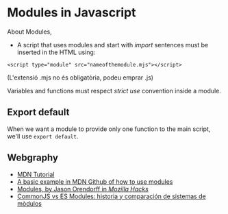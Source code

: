 # Modules in Javascript

About Modules,

- A script that uses modules and start with _import_ sentences must be inserted in the HTML using:

`<script type="module" src="nameofthemodule.mjs"></script>`

(L'extensió .mjs no és obligatòria, podeu emprar .js)

Variables and functions must respect _strict use_ convention inside a module.

## Export default

When we want a module to provide only one function to the main script, we'll use `export default`.

## Webgraphy

- [MDN Tutorial](https://developer.mozilla.org/en-US/docs/Web/JavaScript/Guide/Modules)
- [A basic example in MDN Github of how to use modules](https://github.com/mdn/js-examples/tree/master/modulhttps://www.freecodecamp.org/news/javascript-modules-a-beginner-s-guide-783f7d7a5fcc/es/basic-modules)
- [Modules, by Jason Orendorff in _Mozilla Hacks_](https://hacks.mozilla.org/2015/08/es6-in-depth-modules/)
- [CommonJS vs ES Modules: historia y comparación de sistemas de mòdulos](https://lenguajejs.com/automatizadores/introduccion/commonjs-vs-es-modules/)